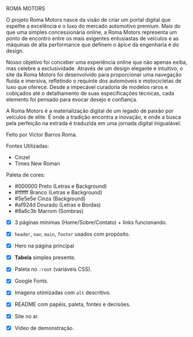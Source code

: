 ROMA MOTORS

O projeto Roma Motors nasce da visão de criar um portal digital que espelhe a excelência e o luxo do mercado automotivo premium. Mais do que uma simples concessionária online, a Roma Motors representa um ponto de encontro entre os mais exigentes entusiastas de veículos e as máquinas de alta performance que definem o ápice da engenharia e do design.

Nosso objetivo foi conceber uma experiência online que não apenas exiba, mas celebre a exclusividade. Através de um design elegante e intuitivo, o site da Roma Motors foi desenvolvido para proporcionar uma navegação fluida e imersiva, refletindo o requinte dos automóveis e motocicletas de luxo que oferece. Desde a impecável curadoria de modelos raros e cobiçados até o detalhamento de suas especificações técnicas, cada elemento foi pensado para evocar desejo e confiança.

A Roma Motors é a materialização digital de um legado de paixão por veículos de elite. É onde a tradição encontra a inovação, e onde a busca pela perfeição na estrada é traduzida em uma jornada digital inigualável.

Feito por Victor Barros Roma.

Fontes Utilizadas:
- Cinzel
- Times New Roman

Paleta de cores:
- #000000 Preto (Letras e Background)
- #ffffff Branco (Letras e Background)
- #5e5e5e Cinza (Background)
- #af924d Dourado (Letras e Bordas)
- #8a6c3b Marrom (Sombras)

- [X]  3 páginas mínimas (Home/Sobre/Contato) + links funcionando.
- [X]  `header`, `nav`, `main`, `footer` usados com propósito.
- [X]  Hero na página principal
- [X]  **Tabela** simples presente.
- [X]  Paleta no `:root` (variáveis CSS).
- [X]  Google Fonts.
- [X]  Imagens otimizadas com `alt` descritivo.
- [X]  README com papéis, paleta, fontes e decisões.
- [X]  Site no ar.
- [X]  Vídeo de demonstração.




